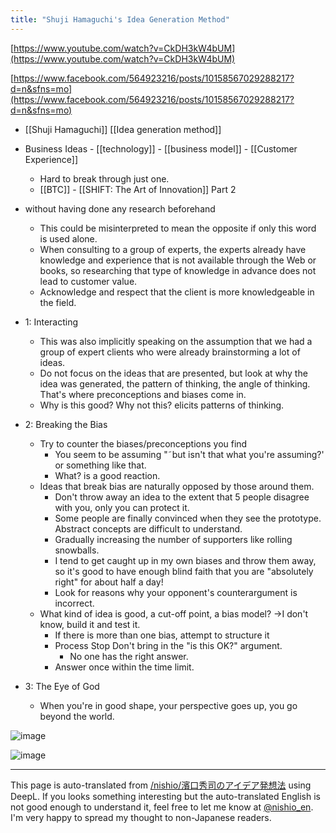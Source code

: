 ```yaml
---
title: "Shuji Hamaguchi's Idea Generation Method"
---
```


[https://www.youtube.com/watch?v=CkDH3kW4bUM](https://www.youtube.com/watch?v=CkDH3kW4bUM)

[https://www.facebook.com/564923216/posts/10158567029288217?d=n&sfns=mo](https://www.facebook.com/564923216/posts/10158567029288217?d=n&sfns=mo)
- [[Shuji Hamaguchi]]   [[Idea generation method]]

- Business Ideas
        - [[technology]]
        - [[business model]]
        - [[Customer Experience]]
    - Hard to break through just one.
    - [[BTC]]
            - [[SHIFT: The Art of Innovation]] Part 2

- without having done any research beforehand
    - This could be misinterpreted to mean the opposite if only this word is used alone.
    - When consulting to a group of experts, the experts already have knowledge and experience that is not available through the Web or books, so researching that type of knowledge in advance does not lead to customer value.
    - Acknowledge and respect that the client is more knowledgeable in the field.

- 1: Interacting
    - This was also implicitly speaking on the assumption that we had a group of expert clients who were already brainstorming a lot of ideas.
    - Do not focus on the ideas that are presented, but look at why the idea was generated, the pattern of thinking, the angle of thinking. That's where preconceptions and biases come in.
    - Why is this good? Why not this? elicits patterns of thinking.
- 2: Breaking the Bias
    - Try to counter the biases/preconceptions you find
        - You seem to be assuming "˜but isn't that what you're assuming?' or something like that.
        - What? is a good reaction.
    - Ideas that break bias are naturally opposed by those around them.
        - Don't throw away an idea to the extent that 5 people disagree with you, only you can protect it.
        - Some people are finally convinced when they see the prototype. Abstract concepts are difficult to understand.
        - Gradually increasing the number of supporters like rolling snowballs.
        - I tend to get caught up in my own biases and throw them away, so it's good to have enough blind faith that you are "absolutely right" for about half a day!
        - Look for reasons why your opponent's counterargument is incorrect.
    - What kind of idea is good, a cut-off point, a bias model? →I don't know, build it and test it.
        - If there is more than one bias, attempt to structure it
        - Process Stop Don't bring in the "is this OK?" argument.
            - No one has the right answer.
        - Answer once within the time limit.
- 3: The Eye of God
    - When you're in good shape, your perspective goes up, you go beyond the world.


![image](https://gyazo.com/5d52a38e6813aa6861807d5c18e6e7ea/thumb/1000)

![image](https://gyazo.com/3f9b7a22306008793c9d18beef9ca8b3/thumb/1000)


---
This page is auto-translated from [/nishio/濱口秀司のアイデア発想法](https://scrapbox.io/nishio/濱口秀司のアイデア発想法) using DeepL. If you looks something interesting but the auto-translated English is not good enough to understand it, feel free to let me know at [@nishio_en](https://twitter.com/nishio_en). I'm very happy to spread my thought to non-Japanese readers.